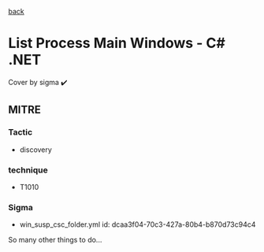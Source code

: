 [back](../index.md)
# List Process Main Windows - C# .NET
Cover by sigma :heavy_check_mark: 

## MITRE
### Tactic
  - discovery

### technique
  - T1010

### Sigma
 - win_susp_csc_folder.yml id: dcaa3f04-70c3-427a-80b4-b870d73c94c4


 So many other things to do...
